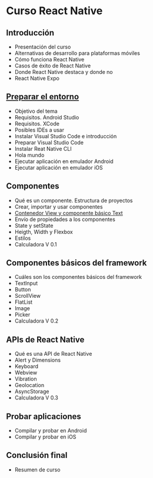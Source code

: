 # Curso React Native

## Introducción
* Presentación del curso
* Alternativas de desarrollo para plataformas móviles
* Cómo funciona React Native
* Casos de éxito de React Native
* Donde React Native destaca y donde no
* React Native Expo
## [Preparar el entorno](https://github.com/zariweyo/curso-react-native/tree/hola_mundo)
* Objetivo del tema
* Requisitos. Android Studio
* Requisitos. XCode
* Posibles IDEs a usar
* Instalar Visual Studio Code e introducción
* Preparar Visual Studio Code
* Instalar Reat Native CLI
* Hola mundo
* Ejecutar aplicación en emulador Android
* Ejecutar aplicación en emulador iOS
## Componentes
* Qué es un componente. Estructura de proyectos
* Crear, importar y usar componentes
* [Contenedor View y componente básico Text](https://github.com/zariweyo/curso-react-native/tree/componentes-1)
* Envío de propiedades a los componentes
* State y setState
* Heigth, Width y  Flexbox
* Estilos
* Calculadora V 0.1
## Componentes básicos del framework
* Cuáles son los componentes básicos del framework
* TextInput
* Button
* ScrollView
* FlatList
* Image 
* Picker
* Calculadora V 0.2
## APIs de React Native
* Qué es una API de React Native
* Alert y Dimensions
* Keyboard
* Webview
* Vibration
* Geolocation
* AsyncStorage
* Calculadora V 0.3
## Probar aplicaciones
* Compilar y probar en Android
* Compilar y probar en iOS
## Conclusión final
* Resumen de curso
